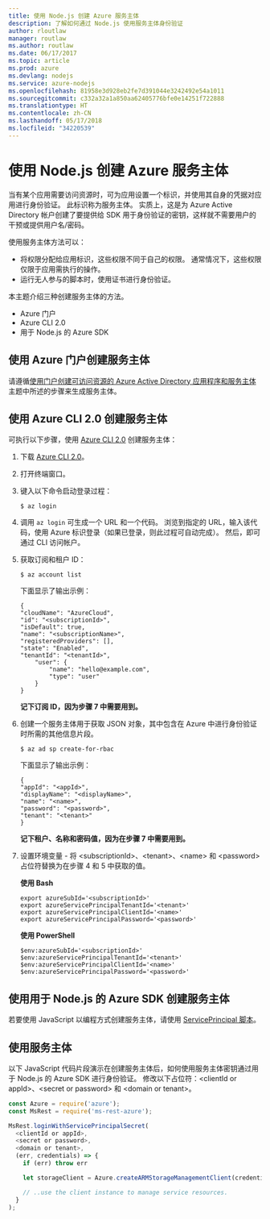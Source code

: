 ```yaml
---
title: 使用 Node.js 创建 Azure 服务主体
description: 了解如何通过 Node.js 使用服务主体身份验证
author: rloutlaw
manager: routlaw
ms.author: routlaw
ms.date: 06/17/2017
ms.topic: article
ms.prod: azure
ms.devlang: nodejs
ms.service: azure-nodejs
ms.openlocfilehash: 81958e3d928eb2fe7d391044e3242492e54a1011
ms.sourcegitcommit: c332a32a1a850aa62405776bfe0e14251f722888
ms.translationtype: HT
ms.contentlocale: zh-CN
ms.lasthandoff: 05/17/2018
ms.locfileid: "34220539"
---
```

# <a name="create-an-azure-service-principal-with-nodejs"></a>使用 Node.js 创建 Azure 服务主体 

当有某个应用需要访问资源时，可为应用设置一个标识，并使用其自身的凭据对应用进行身份验证。 此标识称为服务主体。 实质上，这是为 Azure Active Directory 帐户创建了要提供给 SDK 用于身份验证的密钥，这样就不需要用户的干预或提供用户名/密码。

使用服务主体方法可以：
- 将权限分配给应用标识，这些权限不同于自己的权限。 通常情况下，这些权限仅限于应用需执行的操作。
- 运行无人参与的脚本时，使用证书进行身份验证。

本主题介绍三种创建服务主体的方法。

- Azure 门户
- Azure CLI 2.0
- 用于 Node.js 的 Azure SDK

## <a name="create-a-service-principal-using-the-azure-portal"></a>使用 Azure 门户创建服务主体

请遵循[使用门户创建可访问资源的 Azure Active Directory 应用程序和服务主体](https://azure.microsoft.com/documentation/articles/resource-group-create-service-principal-portal/)主题中所述的步骤来生成服务主体。

## <a name="create-a-service-principal-using-the-azure-cli-20"></a>使用 Azure CLI 2.0 创建服务主体

可执行以下步骤，使用 [Azure CLI 2.0](https://docs.microsoft.com/cli/azure/install-az-cli2) 创建服务主体：

1. 下载 [Azure CLI 2.0](https://docs.microsoft.com/cli/azure/install-az-cli2)。

2. 打开终端窗口。

3. 键入以下命令启动登录过程：

    ```shell
    $ az login
    ```

4. 调用 `az login` 可生成一个 URL 和一个代码。 浏览到指定的 URL，输入该代码，使用 Azure 标识登录（如果已登录，则此过程可自动完成）。 然后，即可通过 CLI 访问帐户。

5. 获取订阅和租户 ID：

    ```shell
    $ az account list
    ```

    下面显示了输出示例：

    ```shell
    {
    "cloudName": "AzureCloud",
    "id": "<subscriptionId>",
    "isDefault": true,
    "name": "<subscriptionName>",
    "registeredProviders": [],
    "state": "Enabled",
    "tenantId": "<tenantId>",
        "user": {
            "name": "hello@example.com",
            "type": "user"
        }
    }
    ```

    **记下订阅 ID，因为步骤 7 中需要用到。**

6. 创建一个服务主体用于获取 JSON 对象，其中包含在 Azure 中进行身份验证时所需的其他信息片段。

    ```shell
    $ az ad sp create-for-rbac
    ```

    下面显示了输出示例：

    ```shell
    {
    "appId": "<appId>",
    "displayName": "<displayName>",
    "name": "<name>",
    "password": "<password>",
    "tenant": "<tenant>"
    }
    ```

    **记下租户、名称和密码值，因为在步骤 7 中需要用到。**

7. 设置环境变量 - 将 &lt;subscriptionId>、&lt;tenant>、&lt;name> 和 &lt;password> 占位符替换为在步骤 4 和 5 中获取的值。 

    **使用 Bash**

    ```shell
    export azureSubId='<subscriptionId>'
    export azureServicePrincipalTenantId='<tenant>'
    export azureServicePrincipalClientId='<name>'
    export azureServicePrincipalPassword='<password>'
    ```

    **使用 PowerShell**

    ```shell
    $env:azureSubId='<subscriptionId>'
    $env:azureServicePrincipalTenantId='<tenant>'
    $env:azureServicePrincipalClientId='<name>'
    $env:azureServicePrincipalPassword='<password>'
    ```

## <a name="create-a-service-principal-using-the-azure-sdk-for-nodejs"></a>使用用于 Node.js 的 Azure SDK 创建服务主体

若要使用 JavaScript 以编程方式创建服务主体，请使用 [ServicePrincipal 脚本](https://github.com/Azure/azure-sdk-for-node/tree/master/Documentation/ServicePrincipal)。   

## <a name="using-the-service-principal"></a>使用服务主体

以下 JavaScript 代码片段演示在创建服务主体后，如何使用服务主体密钥通过用于 Node.js 的 Azure SDK 进行身份验证。 修改以下占位符：&lt;clientId or appId>、&lt;secret or password> 和 &lt;domain or tenant>。

```javascript
const Azure = require('azure');
const MsRest = require('ms-rest-azure');

MsRest.loginWithServicePrincipalSecret(
  <clientId or appId>,
  <secret or password>,
  <domain or tenant>,
  (err, credentials) => {
    if (err) throw err

    let storageClient = Azure.createARMStorageManagementClient(credentials, '<azure-subscription-id>');

    // ..use the client instance to manage service resources.
  }
);
```
